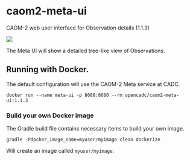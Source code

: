 # caom2-meta-ui
CAOM-2 web user interface for Observation details (1.1.3)

<a href="https://travis-ci.org/opencadc/caom2ui"><img src="https://travis-ci.org/opencadc/caom2ui.svg?branch=master" /></a>

The Meta UI will show a detailed tree-like view of Observations.

## Running with Docker.

The default configuration will use the CAOM-2 Meta service at CADC.

```
docker run --name meta-ui -p 8080:8080 --rm opencadc/caom2-meta-ui:1.1.3
```

### Build your own Docker image

The Gradle build file contains necessary items to build your own image.

```
gradle -Pdocker_image_name=myuser/myimage clean dockerize
```

Will create an image called `myuser/myimage`.

